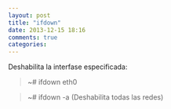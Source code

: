 ```yaml
---
layout: post
title: "ifdown"
date: 2013-12-15 18:16
comments: true
categories: 
---
```

Deshabilita la interfase especificada:

>~# ifdown eth0

>~# ifdown -a (Deshabilita todas las redes)

